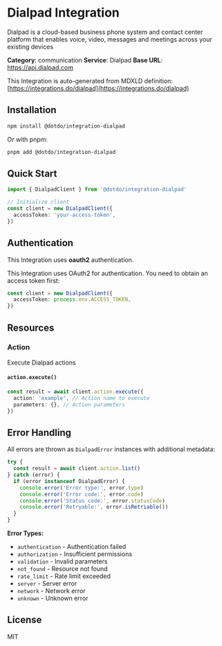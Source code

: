 # Dialpad Integration

Dialpad is a cloud-based business phone system and contact center platform that enables voice, video, messages and meetings across your existing devices

**Category**: communication
**Service**: Dialpad
**Base URL**: https://api.dialpad.com

This Integration is auto-generated from MDXLD definition: [https://integrations.do/dialpad](https://integrations.do/dialpad)

## Installation

```bash
npm install @dotdo/integration-dialpad
```

Or with pnpm:

```bash
pnpm add @dotdo/integration-dialpad
```

## Quick Start

```typescript
import { DialpadClient } from '@dotdo/integration-dialpad'

// Initialize client
const client = new DialpadClient({
  accessToken: 'your-access-token',
})
```

## Authentication

This Integration uses **oauth2** authentication.

This Integration uses OAuth2 for authentication. You need to obtain an access token first:

```typescript
const client = new DialpadClient({
  accessToken: process.env.ACCESS_TOKEN,
})
```

## Resources

### Action

Execute Dialpad actions

#### `action.execute()`

```typescript
const result = await client.action.execute({
  action: 'example', // Action name to execute
  parameters: {}, // Action parameters
})
```

## Error Handling

All errors are thrown as `DialpadError` instances with additional metadata:

```typescript
try {
  const result = await client.action.list()
} catch (error) {
  if (error instanceof DialpadError) {
    console.error('Error type:', error.type)
    console.error('Error code:', error.code)
    console.error('Status code:', error.statusCode)
    console.error('Retryable:', error.isRetriable())
  }
}
```

**Error Types:**

- `authentication` - Authentication failed
- `authorization` - Insufficient permissions
- `validation` - Invalid parameters
- `not_found` - Resource not found
- `rate_limit` - Rate limit exceeded
- `server` - Server error
- `network` - Network error
- `unknown` - Unknown error

## License

MIT
